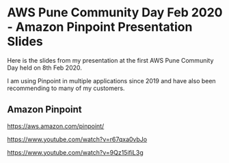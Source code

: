 # AWS Pune Community Day Feb 2020 - Amazon Pinpoint Presentation Slides
Here is the slides from my presentation at the first AWS Pune Community Day held on 8th Feb 2020. 

I am using Pinpoint in multiple applications since 2019 and have also been recommending to many of my customers. 

## Amazon Pinpoint 
https://aws.amazon.com/pinpoint/

https://www.youtube.com/watch?v=r67qxa0vbJo

https://www.youtube.com/watch?v=9Qz15ifiL3g
